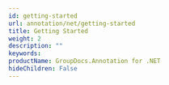 ```yaml
---
id: getting-started
url: annotation/net/getting-started
title: Getting Started
weight: 2
description: ""
keywords: 
productName: GroupDocs.Annotation for .NET
hideChildren: False
---
```

